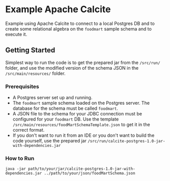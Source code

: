 # Example Apache Calcite
Example using Apache Calcite to connect to a local Postgres DB and to create some relational algebra on the `foodmart` sample schema and to execute it.

## Getting Started

Simplest way to run the code is to get the prepared jar from the `/src/run/` folder, and use the modified version of the schema JSON in the `/src/main/resources/` folder.

### Prerequisites

* A Postgres server set up and running.
* The `foodmart` sample schema loaded on the Postgres server. The database for the schema must be called `foodmart`.
* A JSON file to the schema for your JDBC connection must be configured for your `foodmart` DB. Use the template `/src/main/resources/foodMartSchemaTemplate.json` to get it in the correct format.
* If you don't want to run it from an IDE or you don't want to build the code yourself, use the prepared jar `/src/run/calcite-postgres-1.0-jar-with-dependencies.jar`

### How to Run

```java -jar path/to/your/jar/calcite-postgres-1.0-jar-with-dependencies.jar ../path/to/your/json/foodMartSchema.json```
